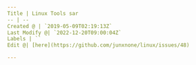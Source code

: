 ```yaml
---
Title | Linux Tools sar
-- | --
Created @ | `2019-05-09T02:19:13Z`
Last Modify @| `2022-12-20T09:00:04Z`
Labels | ``
Edit @| [here](https://github.com/junxnone/linux/issues/48)

---
```


